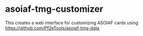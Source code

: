 # asoiaf-tmg-customizer
This creates a web interface for customizing ASOIAF cards using https://github.com/Pf2eTools/asoiaf-tmg-data

